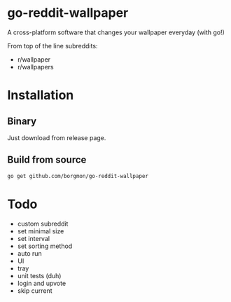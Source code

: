 # go-reddit-wallpaper

A cross-platform software that changes your wallpaper everyday (with go!)

From top of the line subreddits:

- r/wallpaper
- r/wallpapers

# Installation

## Binary

Just download from release page.

## Build from source

```bash
go get github.com/borgmon/go-reddit-wallpaper
```

# Todo

- custom subreddit
- set minimal size
- set interval
- set sorting method
- auto run
- UI
- tray
- unit tests (duh)
- login and upvote
- skip current
